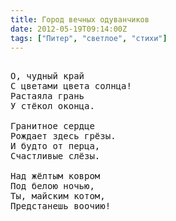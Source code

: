 ```yaml
---
title: Город вечных одуванчиков
date: 2012-05-19T09:14:00Z
tags: ["Питер", "светлое", "стихи"]
---
```


<pre>

О, чудный край
С цветами цвета солнца!
Растаяла грань
У стёкол оконца.

Гранитное сердце
Рождает здесь грёзы.
И будто от перца,
Счастливые слёзы.

Над жёлтым ковром
Под белою ночью,
Ты, майским котом,
Предстанешь воочию!

</pre>
